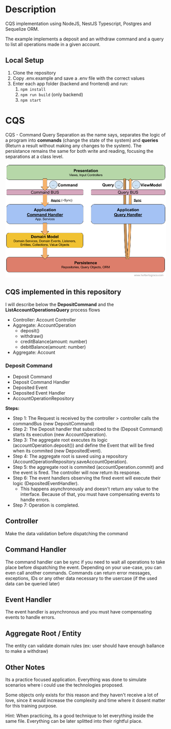 # Description

CQS implementation using NodeJS, NestJS Typescript, Postgres and Sequelize ORM. 

The example implements a deposit and an withdraw command and a query to list all operations made in a given account.

## Local Setup

1. Clone the repository
1. Copy .env.example and save a .env file with the correct values
1. Enter each app folder (backend and frontend) and run:
    1. `npm install`
    1. `npm run build` (only backend)
    1. `npm start`
# CQS

CQS - Command Query Separation as the name says, separates the logic of a program into **commands** (change the state of the system) and **queries** (Return a result without making any changes to the system). The persistance remains the same for both write and reading, focusing the separations at a class level.


![CQS](cqs-hgraca.png "By @hgraca")


## CQS implemented in this repository

I will describe below the **DepositCommand** and the **ListAccountOperationsQuery** process flows

- Controller: Account Controller
- Aggregate: AccountOperation
    - deposit()
    - withdraw()
    - creditBalance(amount: number)
    - debitBalance(amount: number)
- Aggregate: Account

### Deposit Command

* Deposit Command
* Deposit Command Handler
* Deposited Event
* Deposited Event Handler
* AccountOperationRepository


**Steps:**


- Step 1: The Request is received by the controller > controller calls the commandBus (new DepositCommand)
- Step 2: The Deposit handler that subscribed to the (Deposit Command) starts its execution (new AccountOperation).
- Step 3: The aggregate root executes its logic (accountOperation.deposit()) and define the Event that will be fired when its commited (new DepositedEvent).
- Step 4: The aggregate root is saved using a repository (AccountOperationRepository.saveAccountOperation).
- Step 5: the aggregate root is commited (accountOperation.commit) and the event is fired. The controller will now return its response.
- Step 6: The event handlers observing the fired event will execute their logic (DepositedEventHandler).
    - This happens asynchronously and doesn't return any value to the interface. Because of that, you must have compensating events to handle errors.
- Step 7: Operation is completed.


## Controller

Make the data validation before dispatching the command

## Command Handler

The command handler can be sync if you need to wait all operations to take place before dispatching the event.
Depending on your use-case, you can even call another commands.
Commands can return error messages, exceptions, IDs or any other data necessary to the usercase (if the used data can be queried later)

## Event Handler

The event handler is asynchronous and you must have compensating events to handle errors.

## Aggregate Root / Entity

The entity can validate domain rules (ex: user should have enough ballance to make a withdraw)

## Other Notes

Its a practice focused application. Everything was done to simulate scenarios where i could use the technologies proposed.

Some objects only exists for this reason and they haven't receive a lot of love, since it would increase the complexity and time where it dosent matter for this training purpose.

Hint: When practicing, its a good technique to let everything inside the same file. Everything can be later splitted into their rightful place.